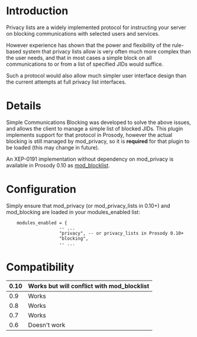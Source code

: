 # Introduction #

Privacy lists are a widely implemented protocol for instructing your server on blocking communications with selected users and services.

However experience has shown that the power and flexibility of the rule-based system that privacy lists allow is very often much more complex than the user needs, and that in most cases a simple block on all communications to or from a list of specified JIDs would suffice.

Such a protocol would also allow much simpler user interface design than the current attempts at full privacy list interfaces.

# Details #

Simple Communications Blocking was developed to solve the above issues, and allows the client to manage a simple list of blocked JIDs. This plugin implements support for that protocol in Prosody, however the actual blocking is still managed by mod\_privacy, so it is **required** for that plugin to be loaded (this may change in future).

An XEP-0191 implementation without dependency on mod\_privacy is available in Prosody 0.10 as [mod\_blocklist](https://prosody.im/doc/modules/mod_blocklist).

# Configuration #
Simply ensure that mod\_privacy (or mod\_privacy\_lists in 0.10+) and mod\_blocking are loaded in your modules\_enabled list:

```
    modules_enabled = {
                    -- ...
                    "privacy", -- or privacy_lists in Prosody 0.10+
                    "blocking",
                    -- ...
```

# Compatibility #
|0.10|Works but will conflict with mod\_blocklist|
|:---|:------------------------------------------|
|0.9|Works|
|0.8|Works|
|0.7|Works|
|0.6|Doesn't work|